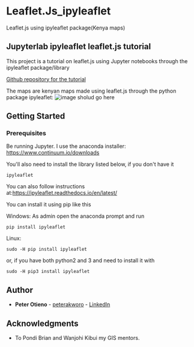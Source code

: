 # Leaflet.Js_ipyleaflet
Leaflet.js using ipyleaflet package(Kenya maps)
## Jupyterlab ipyleaflet leaflet.js tutorial

This project is a tutorial on leaflet.js using Jupyter notebooks through the ipyleaflet package/library

[Github repository for the tutorial](https://github.com/peter-akworo/Leaflet.Js_ipyleaflet)

The maps are kenyan maps made using leaflet.js through the python package ipyleaflet:
![image sholud go here](https://github.com/peter-akworo/Leaflet.Js_ipyleaflet/raw/master/kenyapng.png)


## Getting Started

### Prerequisites

Be running Jupyter. I use the anaconda installer: https://www.continuum.io/downloads

You'll also need to install the library listed below, if you don't have it

```
ipyleaflet
```
You can also follow instructions at:https://ipyleaflet.readthedocs.io/en/latest/

You can install it using pip like this

Windows: As admin open the anaconda prompt and run
```
pip install ipyleaflet
```
Linux:
```
sudo -H pip install ipyleaflet
```
or, if you have both python2 and 3 and need to install it with 
```
sudo -H pip3 install ipyleaflet
```

## Author

* **Peter Otieno** - [peterakworo](https://github.com/peter-akworo) - [LinkedIn](https://www.linkedin.com/in/peter-onyango-184446132/)

## Acknowledgments

* To Pondi Brian and Wanjohi Kibui my GIS mentors.
